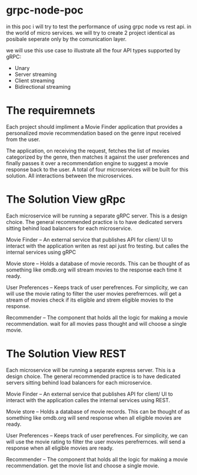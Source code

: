 # grpc-node-poc

in this poc i will try to test the performance of using grpc node vs rest api. in the world of micro services.
we will try to create 2 project identical as posibale seperate only by the comunication layer.

we will use this use case to illustrate all the four API types supported by gRPC: 
* Unary 
* Server streaming 
* Client streaming 
* Bidirectional streaming

# The requiremnets

Each project should impliment a Movie Finder application that provides a personalized movie recommendation based on the genre input received from the user.

The application, on receiving the request, fetches the list of movies categorized by the genre,
then matches it against the user preferences and finally passes it over a recommendation engine to suggest a movie response back to the user.
A total of four microservices will be built for this solution. 
All interactions between the microservices.

# The Solution View gRpc

Each microservice will be running a separate gRPC server. This is a design choice. The general recommended practice is to have dedicated servers sitting behind load balancers for each microservice.

Movie Finder – An external service that publishes API for client/ UI  to interact with the application writen as rest api just fro testing.
                but calles the internal services using gRPC

Movie store – Holds a database of movie records. This can be thought of as something like omdb.org 
              will stream movies to the response each time it ready.

User Preferences – Keeps track of user perefrences. For simplicity, we can will use the movie rating to filter the user movies perefrernces.
                   will get a stream of movies check if its eligible and strem eligible movies to the response. 

Recommender – The component that holds all the logic for making a  movie recommendation.
              wait for all movies pass thought and will choose a single movie.
              
# The Solution View REST

Each microservice will be running a separate express server. This is a design choice. The general recommended practice is to have dedicated servers sitting behind load balancers for each microservice.

Movie Finder – An external service that publishes API for client/ UI to interact with the application calles the internal services using REST.

Movie store – Holds a database of movie records. This can be thought of as something like omdb.org 
              will send response when all eligible movies are ready.

User Preferences – Keeps track of user perefrences. For simplicity, we can will use the movie rating to filter the user movies perefrernces.
                   will send  a response when all eligible movies are ready. 

Recommender – The component that holds all the logic for making a movie recommendation.
              get the movie list and choose a single movie.               
